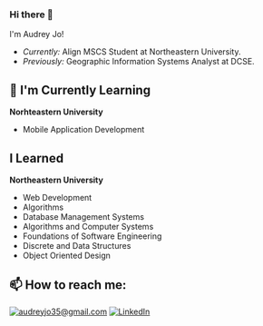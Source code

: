 ### Hi there 👋

<!--
**audrey35/audrey35** is a ✨ _special_ ✨ repository because its `README.md` (this file) appears on your GitHub profile.

Here are some ideas to get you started:

- 🔭 I’m currently working on ...
- 🌱 I’m currently learning ...
- 👯 I’m looking to collaborate on ...
- 🤔 I’m looking for help with ...
- 💬 Ask me about ...
- 📫 How to reach me: ...
- 😄 Pronouns: ...
- ⚡ Fun fact: ...
-->

I'm Audrey Jo! 
- <i>Currently:</i> Align MSCS Student at Northeastern University. 
- <i>Previously:</i> Geographic Information Systems Analyst at DCSE.

<h2>🌱 I'm Currently Learning</h2>

__Norhteastern University__
- Mobile Application Development

<h2>I Learned</h2>

__Northeastern University__
- Web Development
- Algorithms
- Database Management Systems
- Algorithms and Computer Systems
- Foundations of Software Engineering
- Discrete and Data Structures
- Object Oriented Design

<h2>📫 How to reach me:</h2>

<a href="mailto:audreyjo35@gmail.com">![audreyjo35@gmail.com](https://img.shields.io/badge/Gmail-D14836?style=for-the-badge&logo=gmail&logoColor=white)</a> <a href="https://www.linkedin.com/in/audreyjo35">![LinkedIn](https://img.shields.io/badge/LinkedIn-0077B5?style=for-the-badge&logo=linkedin&logoColor=white)</a>
